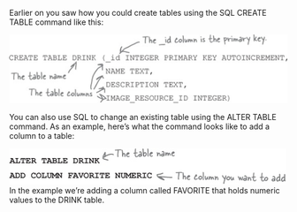 Earlier on you saw how you could create tables using the SQL CREATE TABLE command like this:

![](.guides/img/45.png)

You can also use SQL to change an existing table using the ALTER TABLE command. 
As an example, here’s what the command looks like to add a column to a table:

![](.guides/img/46.png)
In the example we’re adding a column called FAVORITE that holds numeric values to the DRINK table.
